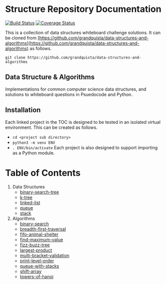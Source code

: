 # Structure Repository Documentation

[![Build Status](https://travis-ci.org/grandquista/data-structures-and-algorithms.svg?branch=master)](https://travis-ci.org/grandquista/data-structures-and-algorithms) [![Coverage Status](https://coveralls.io/repos/github/grandquista/data-structures-and-algorithms/badge.svg?branch=master)](https://coveralls.io/github/grandquista/data-structures-and-algorithms?branch=master)

This is a collection of data structures whiteboard challenge solutions. It can be cloned from [https://github.com/grandquista/data-structures-and-algorithms](https://github.com/grandquista/data-structures-and-algorithms) as follows.

`git clone https://github.com/grandquista/data-structures-and-algorithms`

## Data Structure & Algorithms

Implementations for common computer science data structures, and solutions to whiteboard questions in Psuedocode and Python.

## Installation

Each linked project in the TOC is designed to be tested in an isolated virtual environment. This can be created as follows.
* `cd <project sub directory>`
* `python3 -m venv ENV`
* `. ENV/bin/activate`
Each project is also designed to support importing as a Python module.

# Table of Contents
1. Data Structures
    - [binary-search-tree](./data_structures/binary_search_tree)
    - [k-tree](./data_structures/k_tree)
    - [linked-list](./data_structures/linked_list)
    - [queue](./data_structures/queue)
    - [stack](./data_structures/stack)
2. Algorithms
    - [binary-search](./challenges/binary_search)
    - [breadth-first-traversal](./challenges/breadth_first_traversal)
    - [fifo-animal-shelter](./challenges/fifo_animal_shelter)
    - [find-maximum-value](./challenges/find_maximum_value_binary_tree)
    - [fizz-buzz-tree](./challenges/fizzbuzztree)
    - [largest-product](./challenges/largest_product)
    - [multi-bracket-validation](./challenges/multi_bracket_validation)
    - [print-level-order](./challenges/print_level_order)
    - [queue-with-stacks](./challenges/queue_with_stacks)
    - [shift-array](./challenges/shift_array)
    - [towers-of-hanoi](./challenges/towers_of_hanoi)

